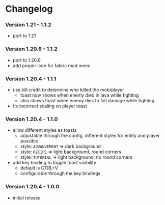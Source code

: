 # Changelog

### Version 1.21 - 1.1.2

- port to 1.21

### Version 1.20.6 - 1.1.2

- port to 1.20.6
- add proper icon for fabric mod menu

### Version 1.20.4 - 1.1.1

- use kill credit to determine who killed the mob/player
    - toast now shows when enemy died in lava while fighting
    - also shows toast when enemy dies to fall damage while fighting
- fix incorrect scaling on player toast

### Version 1.20.4 - 1.1.0

- allow different styles as toasts
    - adjustable through the config, different styles for entity and player possible
    - style: `ADVANVEMENT` => dark background
    - style: `RECIPE` => light background, round corners
    - style: `TUTORIAL` => light background, no round corners
- add key binding to toggle toast visibility
    - default is CTRL+V
    - configurable through the key bindings

### Version 1.20.4 - 1.0.0

- initial release
